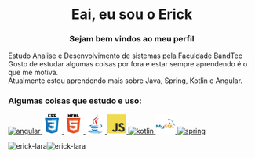 <h1 align="center">Eai, eu sou o Erick</h1>
<h3 align="center">Sejam bem vindos ao meu perfil</h3>

Estudo Analise e Desenvolvimento de sistemas pela Faculdade BandTec
<br>
Gosto de estudar algumas coisas por fora e estar sempre aprendendo é o que me motiva.
<br>
Atualmente estou aprendendo mais sobre Java, Spring, Kotlin e Angular.
<br> 

<h3 align="left">Algumas coisas que estudo e uso:</h3>
<p align="left"> <a href="https://angular.io" target="_blank"> <img src="https://angular.io/assets/images/logos/angular/angular.svg" alt="angular" width="40" height="40"/> </a> <a href="https://www.w3schools.com/css/" target="_blank"> <img src="https://raw.githubusercontent.com/devicons/devicon/master/icons/css3/css3-original-wordmark.svg" alt="css3" width="40" height="40"/> </a> <a href="https://www.w3.org/html/" target="_blank"> <img src="https://raw.githubusercontent.com/devicons/devicon/master/icons/html5/html5-original-wordmark.svg" alt="html5" width="40" height="40"/> </a> <a href="https://www.java.com" target="_blank"> <img src="https://raw.githubusercontent.com/devicons/devicon/master/icons/java/java-original.svg" alt="java" width="40" height="40"/> </a> <a href="https://developer.mozilla.org/en-US/docs/Web/JavaScript" target="_blank"> <img src="https://raw.githubusercontent.com/devicons/devicon/master/icons/javascript/javascript-original.svg" alt="javascript" width="40" height="40"/> </a> <a href="https://kotlinlang.org" target="_blank"> <img src="https://www.vectorlogo.zone/logos/kotlinlang/kotlinlang-icon.svg" alt="kotlin" width="40" height="40"/> </a> <a href="https://www.mysql.com/" target="_blank"> <img src="https://raw.githubusercontent.com/devicons/devicon/master/icons/mysql/mysql-original-wordmark.svg" alt="mysql" width="40" height="40"/> </a> <a href="https://spring.io/" target="_blank"> <img src="https://www.vectorlogo.zone/logos/springio/springio-icon.svg" alt="spring" width="40" height="40"/> </a> </p>

<img style="height: 180px;" src="https://github-readme-stats.vercel.app/api/top-langs?username=erick-lara&show_icons=true&theme=dark&locale=en&layout=compact" alt="erick-lara" /><img style="height: 180px;" src="https://github-readme-stats.vercel.app/api?username=erick-lara&show_icons=true&theme=dark&locale=en" alt="erick-lara" />
